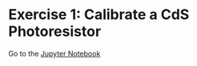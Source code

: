 # Exercise 1: Calibrate a CdS Photoresistor


Go to the [Jupyter Notebook](./Photoresistor_Exercise.ipynb)
